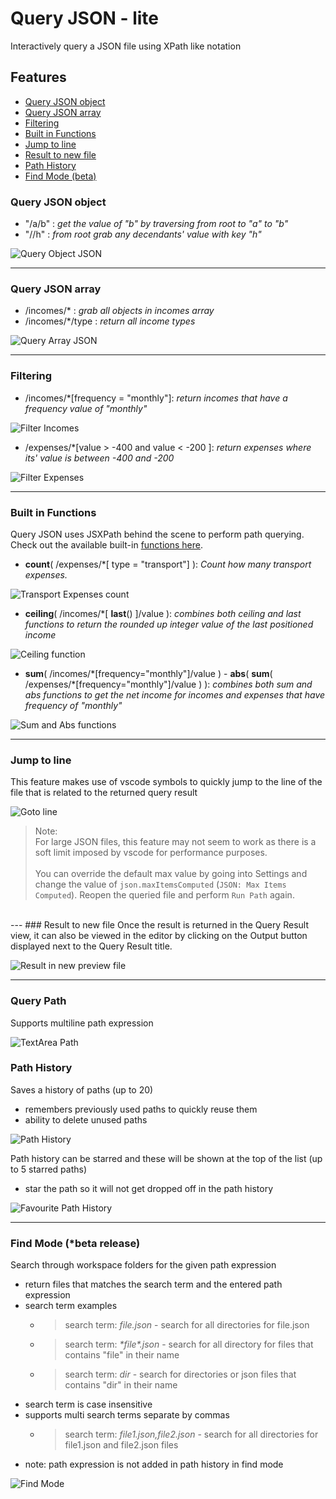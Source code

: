 # Query JSON - lite

Interactively query a JSON file using XPath like notation


## Features
- [Query JSON object](#query-json-object)
- [Query JSON array](#query-json-array)
- [Filtering](#filtering)
- [Built in Functions](#built-in-functions)
- [Jump to line](#jump-to-line)
- [Result to new file](#result-to-new-file)
- [Path History](#path-history)
- [Find Mode (beta)](#find-mode-beta-release)


### Query JSON object
- "/a/b" : *get the value of "b" by traversing from root to "a" to "b"*
- "//h" : *from root grab any decendants' value with key "h"*

![Query Object JSON](resources/QueryObject.gif)

---
### Query JSON array
- /incomes/\* : *grab all objects in incomes array*
- /incomes/\*/type : *return all income types*

![Query Array JSON](resources/QueryArray.gif)

---
### Filtering
- /incomes/\*[frequency = "monthly"]: *return incomes that have a frequency value of "monthly"*

![Filter Incomes](resources/QueryFilter1.gif)
- /expenses/\*[value > -400 and value < -200 ]: *return expenses where its' value is between -400 and -200*

![Filter Expenses](resources/QueryFilter2.gif)

---
### Built in Functions

Query JSON uses JSXPath behind the scene to perform path querying. Check out the available built-in [functions here](https://github.com/Quang-Nhan/JSXPath/blob/master/README.md#built-in-functions).

- **count**( /expenses/*[ type = "transport"] ): *Count how many transport expenses.*

![Transport Expenses count](resources/TransportExpensesCount.png)

- **ceiling**( /incomes/\*[ **last**() ]/value ): *combines both ceiling and last functions to return the rounded up integer value of the last positioned income*

![Ceiling function](resources/Ceiling.png)

- **sum**( /incomes/\*[frequency="monthly"]/value ) - **abs**( **sum**( /expenses/\*[frequency="monthly"]/value ) ): *combines both sum and abs functions to get the net income for incomes and expenses that have frequency of "monthly"*

![Sum and Abs functions](resources/SumAbsFunctions.png)

---
### Jump to line
This feature makes use of vscode symbols to quickly jump to the line of the file that is related to the returned query result


![Goto line](resources/GotoEditor.gif)


> Note: <br/>
> For large JSON files, this feature may not seem to work as there is a soft limit imposed by vscode for performance purposes.<br/><br/>
> You can override the default max value by going into Settings and change the value of `json.maxItemsComputed` (`JSON: Max Items Computed`). Reopen the queried file and perform `Run Path` again.
<br/>
---
### Result to new file
Once the result is returned in the Query Result view, it can also be viewed in the editor by clicking on the Output button displayed next to the Query Result title.

![Result in new preview file](resources/PreviewResult.gif)


---
### Query Path
Supports multiline path expression

![TextArea Path](resources/TextAreaPath.png)

### Path History
Saves a history of paths (up to 20)
- remembers previously used paths to quickly reuse them
- ability to delete unused paths

![Path History](resources/PathHistory.png)

Path history can be starred and these will be shown at the top of the list (up to 5 starred paths)
- star the path so it will not get dropped off in the path history

![Favourite Path History](resources/FavPathHistory.png)

---
### Find Mode (*beta release)
Search through workspace folders for the given path expression
- return files that matches the search term and the entered path expression
- search term examples
    - > search term: *file.json* - search for all directories for file.json
    - > search term: *\*file\*.json* - search for all directory for files that contains "file" in their name
    - > search term: *dir* - search for directories or json files that contains "dir" in their name 
- search term is case insensitive
- supports multi search terms separate by commas
    - > search term: *file1.json,file2.json* - search for all directories for file1.json and file2.json files
- note: path expression is not added in path history in find mode

![Find Mode](resources/FindMode.png)